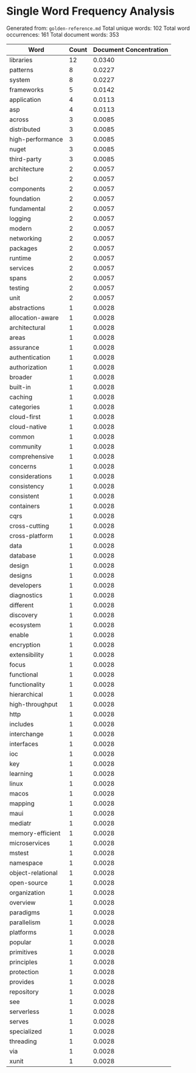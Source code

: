 # Single Word Frequency Analysis

Generated from: `golden-reference.md`
Total unique words: 102
Total word occurrences: 161
Total document words: 353

| Word | Count | Document Concentration |
|------|-------|------------------------|
| libraries | 12 | 0.0340 |
| patterns | 8 | 0.0227 |
| system | 8 | 0.0227 |
| frameworks | 5 | 0.0142 |
| application | 4 | 0.0113 |
| asp | 4 | 0.0113 |
| across | 3 | 0.0085 |
| distributed | 3 | 0.0085 |
| high-performance | 3 | 0.0085 |
| nuget | 3 | 0.0085 |
| third-party | 3 | 0.0085 |
| architecture | 2 | 0.0057 |
| bcl | 2 | 0.0057 |
| components | 2 | 0.0057 |
| foundation | 2 | 0.0057 |
| fundamental | 2 | 0.0057 |
| logging | 2 | 0.0057 |
| modern | 2 | 0.0057 |
| networking | 2 | 0.0057 |
| packages | 2 | 0.0057 |
| runtime | 2 | 0.0057 |
| services | 2 | 0.0057 |
| spans | 2 | 0.0057 |
| testing | 2 | 0.0057 |
| unit | 2 | 0.0057 |
| abstractions | 1 | 0.0028 |
| allocation-aware | 1 | 0.0028 |
| architectural | 1 | 0.0028 |
| areas | 1 | 0.0028 |
| assurance | 1 | 0.0028 |
| authentication | 1 | 0.0028 |
| authorization | 1 | 0.0028 |
| broader | 1 | 0.0028 |
| built-in | 1 | 0.0028 |
| caching | 1 | 0.0028 |
| categories | 1 | 0.0028 |
| cloud-first | 1 | 0.0028 |
| cloud-native | 1 | 0.0028 |
| common | 1 | 0.0028 |
| community | 1 | 0.0028 |
| comprehensive | 1 | 0.0028 |
| concerns | 1 | 0.0028 |
| considerations | 1 | 0.0028 |
| consistency | 1 | 0.0028 |
| consistent | 1 | 0.0028 |
| containers | 1 | 0.0028 |
| cqrs | 1 | 0.0028 |
| cross-cutting | 1 | 0.0028 |
| cross-platform | 1 | 0.0028 |
| data | 1 | 0.0028 |
| database | 1 | 0.0028 |
| design | 1 | 0.0028 |
| designs | 1 | 0.0028 |
| developers | 1 | 0.0028 |
| diagnostics | 1 | 0.0028 |
| different | 1 | 0.0028 |
| discovery | 1 | 0.0028 |
| ecosystem | 1 | 0.0028 |
| enable | 1 | 0.0028 |
| encryption | 1 | 0.0028 |
| extensibility | 1 | 0.0028 |
| focus | 1 | 0.0028 |
| functional | 1 | 0.0028 |
| functionality | 1 | 0.0028 |
| hierarchical | 1 | 0.0028 |
| high-throughput | 1 | 0.0028 |
| http | 1 | 0.0028 |
| includes | 1 | 0.0028 |
| interchange | 1 | 0.0028 |
| interfaces | 1 | 0.0028 |
| ioc | 1 | 0.0028 |
| key | 1 | 0.0028 |
| learning | 1 | 0.0028 |
| linux | 1 | 0.0028 |
| macos | 1 | 0.0028 |
| mapping | 1 | 0.0028 |
| maui | 1 | 0.0028 |
| mediatr | 1 | 0.0028 |
| memory-efficient | 1 | 0.0028 |
| microservices | 1 | 0.0028 |
| mstest | 1 | 0.0028 |
| namespace | 1 | 0.0028 |
| object-relational | 1 | 0.0028 |
| open-source | 1 | 0.0028 |
| organization | 1 | 0.0028 |
| overview | 1 | 0.0028 |
| paradigms | 1 | 0.0028 |
| parallelism | 1 | 0.0028 |
| platforms | 1 | 0.0028 |
| popular | 1 | 0.0028 |
| primitives | 1 | 0.0028 |
| principles | 1 | 0.0028 |
| protection | 1 | 0.0028 |
| provides | 1 | 0.0028 |
| repository | 1 | 0.0028 |
| see | 1 | 0.0028 |
| serverless | 1 | 0.0028 |
| serves | 1 | 0.0028 |
| specialized | 1 | 0.0028 |
| threading | 1 | 0.0028 |
| via | 1 | 0.0028 |
| xunit | 1 | 0.0028 |
